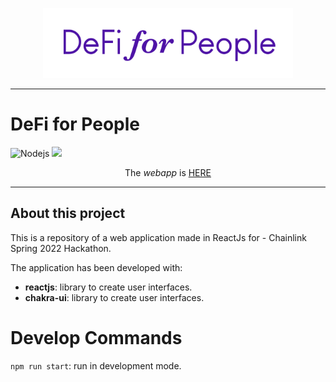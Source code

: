 <p align="center">
 <a href="https://defiforpeople.github.io/frontend/"><img src="src/assets/logos/dfp.svg" width="400"></a>
</p>

<hr />

# DeFi for People

<p>
    <img alt="Nodejs" src="https://img.shields.io/badge/-ReactJs-61DAFB?style=flat-square&logo=react&logoColor=white"/>
    <img src="https://img.shields.io/badge/defiforpeople-v0.0.0-3A0CA3">
</p>

<p align="center">The <i>webapp</i> is <a href='https://defiforpeople.github.io/frontend/'>HERE</a>

<hr>

## About this project

This is a repository of a web application made in ReactJs for - Chainlink Spring 2022 Hackathon.

The application has been developed with:

- **reactjs**: library to create user interfaces.
- **chakra-ui**: library to create user interfaces.

# Develop Commands

`npm run start`: run in development mode.
